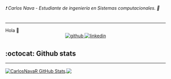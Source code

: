 ###### :heavy_exclamation_mark: Carlos Nava - Estudiante de ingeniería en Sistemas computacionales. :floppy_disk: ######

<hr/>
Hola 👋




<div align="center">
    <a href="https://github.com/CarlosNavaR" target="_blank">
    <img src=https://img.shields.io/badge/github-%2324292e.svg?&style=for-the-badge&logo=github&logoColor=white alt=github style="margin-bottom: 5px; "/>
    </a>
    <a href="https://www.linkedin.com/in/Carlos-NavaR/" target="_blank">
    <img src=https://img.shields.io/badge/linkedin-%231E77B5.svg?&style=for-the-badge&logo=linkedin&logoColor=white alt=linkedin style="margin-bottom: 5px;" />
    </a>  
</div>  


## :octocat: Github stats  ##

<hr>

<a href="https://github.com/CarlosNavaR">
  <img align="center" src="https://github-readme-stats.vercel.app/api?username=CarlosNavaR&theme=nightowl&show_icons=true" alt="CarlosNavaR GitHub Stats" />
</a>

<a href="https://github.com/CarlosNavaR">
  <img align="center" src="https://github-readme-stats.vercel.app/api/top-langs/?username=CarlosNavaR&theme=nightowl&layout=compact" />
</a>



